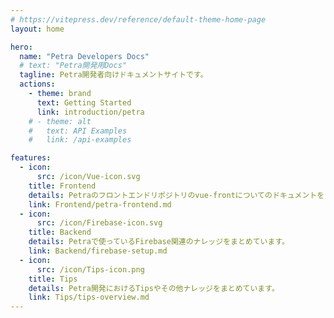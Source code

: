 ```yaml
---
# https://vitepress.dev/reference/default-theme-home-page
layout: home

hero:
  name: "Petra Developers Docs"
  # text: "Petra開発用Docs"
  tagline: Petra開発者向けドキュメントサイトです。
  actions:
    - theme: brand
      text: Getting Started
      link: introduction/petra
    # - theme: alt
    #   text: API Examples
    #   link: /api-examples

features:
  - icon:
      src: /icon/Vue-icon.svg
    title: Frontend
    details: Petraのフロントエンドリポジトリのvue-frontについてのドキュメントをまとめています。
    link: Frontend/petra-frontend.md
  - icon:
      src: /icon/Firebase-icon.svg
    title: Backend
    details: Petraで使っているFirebase関連のナレッジをまとめています。
    link: Backend/firebase-setup.md
  - icon:
      src: /icon/Tips-icon.png
    title: Tips
    details: Petra開発におけるTipsやその他ナレッジをまとめています。
    link: Tips/tips-overview.md
---
```

